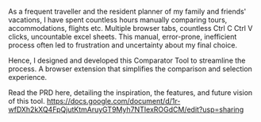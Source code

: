 As a frequent traveller and the resident planner of my family and friends' vacations, I have spent
countless hours manually comparing tours, accommodations, flights etc. Multiple browser tabs, 
countless Ctrl C Ctrl V clicks, uncountable excel sheets. This manual, error-prone, inefficient 
process often led to frustration and uncertainty about my final choice. 

Hence, I designed and developed this Comparator Tool to streamline the process. A browser extension
that simplifies the comparison and selection experience. 

Read the PRD here, detailing the inspiration, the features, and future vision of this tool.
https://docs.google.com/document/d/1r-wfDXh2kXQ4FpQjutKtmAruyGT9Myh7NTIexROGdCM/edit?usp=sharing 
